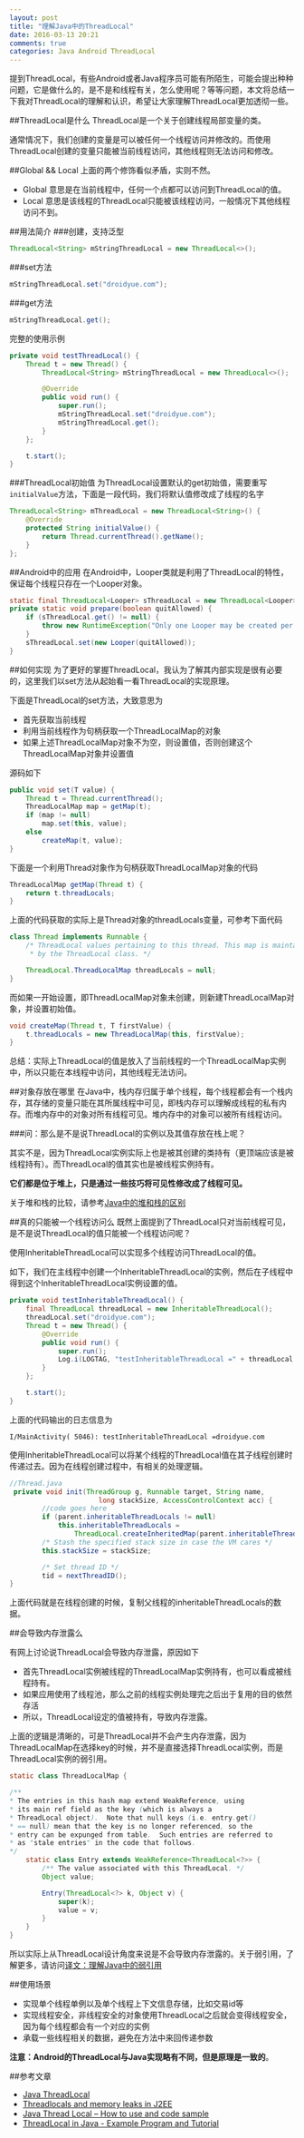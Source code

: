 ```yaml
---
layout: post
title: "理解Java中的ThreadLocal"
date: 2016-03-13 20:21
comments: true
categories: Java Android ThreadLocal
---
```


提到ThreadLocal，有些Android或者Java程序员可能有所陌生，可能会提出种种问题，它是做什么的，是不是和线程有关，怎么使用呢？等等问题，本文将总结一下我对ThreadLocal的理解和认识，希望让大家理解ThreadLocal更加透彻一些。

<!--more-->

##ThreadLocal是什么
ThreadLocal是一个关于创建线程局部变量的类。

通常情况下，我们创建的变量是可以被任何一个线程访问并修改的。而使用ThreadLocal创建的变量只能被当前线程访问，其他线程则无法访问和修改。

##Global && Local
上面的两个修饰看似矛盾，实则不然。

  * Global 意思是在当前线程中，任何一个点都可以访问到ThreadLocal的值。
  * Local 意思是该线程的ThreadLocal只能被该线程访问，一般情况下其他线程访问不到。

##用法简介
###创建，支持泛型
```java
ThreadLocal<String> mStringThreadLocal = new ThreadLocal<>();
```

###set方法
```java
mStringThreadLocal.set("droidyue.com");
```

###get方法
```java
mStringThreadLocal.get();
```

完整的使用示例
```java
private void testThreadLocal() {
    Thread t = new Thread() {
        ThreadLocal<String> mStringThreadLocal = new ThreadLocal<>();

        @Override
        public void run() {
            super.run();
            mStringThreadLocal.set("droidyue.com");
            mStringThreadLocal.get();
        }
    };

    t.start();
}
```


###ThreadLocal初始值
为ThreadLocal设置默认的get初始值，需要重写`initialValue`方法，下面是一段代码，我们将默认值修改成了线程的名字
```java
ThreadLocal<String> mThreadLocal = new ThreadLocal<String>() {
    @Override
    protected String initialValue() {
    	return Thread.currentThread().getName();
    }
};
```




##Android中的应用
在Android中，Looper类就是利用了ThreadLocal的特性，保证每个线程只存在一个Looper对象。
```java
static final ThreadLocal<Looper> sThreadLocal = new ThreadLocal<Looper>();
private static void prepare(boolean quitAllowed) {
    if (sThreadLocal.get() != null) {
        throw new RuntimeException("Only one Looper may be created per thread");
    }
    sThreadLocal.set(new Looper(quitAllowed));
}
```

##如何实现
为了更好的掌握ThreadLocal，我认为了解其内部实现是很有必要的，这里我们以set方法从起始看一看ThreadLocal的实现原理。

下面是ThreadLocal的set方法，大致意思为

  * 首先获取当前线程
  * 利用当前线程作为句柄获取一个ThreadLocalMap的对象
  * 如果上述ThreadLocalMap对象不为空，则设置值，否则创建这个ThreadLocalMap对象并设置值

源码如下
```java
public void set(T value) {
    Thread t = Thread.currentThread();
    ThreadLocalMap map = getMap(t);
    if (map != null)
        map.set(this, value);
    else
        createMap(t, value);
}
```

下面是一个利用Thread对象作为句柄获取ThreadLocalMap对象的代码

```java
ThreadLocalMap getMap(Thread t) {
    return t.threadLocals;
}
```

上面的代码获取的实际上是Thread对象的threadLocals变量，可参考下面代码
```java
class Thread implements Runnable {
    /* ThreadLocal values pertaining to this thread. This map is maintained
     * by the ThreadLocal class. */

    ThreadLocal.ThreadLocalMap threadLocals = null;
}
```

而如果一开始设置，即ThreadLocalMap对象未创建，则新建ThreadLocalMap对象，并设置初始值。
```java
void createMap(Thread t, T firstValue) {
    t.threadLocals = new ThreadLocalMap(this, firstValue);
}
```

总结：实际上ThreadLocal的值是放入了当前线程的一个ThreadLocalMap实例中，所以只能在本线程中访问，其他线程无法访问。

##对象存放在哪里
在Java中，栈内存归属于单个线程，每个线程都会有一个栈内存，其存储的变量只能在其所属线程中可见，即栈内存可以理解成线程的私有内存。而堆内存中的对象对所有线程可见。堆内存中的对象可以被所有线程访问。

###问：那么是不是说ThreadLocal的实例以及其值存放在栈上呢？

其实不是，因为ThreadLocal实例实际上也是被其创建的类持有（更顶端应该是被线程持有）。而ThreadLocal的值其实也是被线程实例持有。

**它们都是位于堆上，只是通过一些技巧将可见性修改成了线程可见。**

关于堆和栈的比较，请参考[Java中的堆和栈的区别](http://droidyue.com/blog/2014/12/07/differences-between-stack-and-heap-in-java/)


##真的只能被一个线程访问么
既然上面提到了ThreadLocal只对当前线程可见，是不是说ThreadLocal的值只能被一个线程访问呢？

使用InheritableThreadLocal可以实现多个线程访问ThreadLocal的值。

如下，我们在主线程中创建一个InheritableThreadLocal的实例，然后在子线程中得到这个InheritableThreadLocal实例设置的值。

```java
private void testInheritableThreadLocal() {
    final ThreadLocal threadLocal = new InheritableThreadLocal();
    threadLocal.set("droidyue.com");
    Thread t = new Thread() {
        @Override
        public void run() {
            super.run();
            Log.i(LOGTAG, "testInheritableThreadLocal =" + threadLocal.get());
        }
    };

    t.start();
}
```
上面的代码输出的日志信息为
```
I/MainActivity( 5046): testInheritableThreadLocal =droidyue.com
```
使用InheritableThreadLocal可以将某个线程的ThreadLocal值在其子线程创建时传递过去。因为在线程创建过程中，有相关的处理逻辑。
```java
//Thread.java
 private void init(ThreadGroup g, Runnable target, String name,
                      long stackSize, AccessControlContext acc) {
        //code goes here
        if (parent.inheritableThreadLocals != null)
            this.inheritableThreadLocals =
                ThreadLocal.createInheritedMap(parent.inheritableThreadLocals);
        /* Stash the specified stack size in case the VM cares */
        this.stackSize = stackSize;

        /* Set thread ID */
        tid = nextThreadID();
}
```
上面代码就是在线程创建的时候，复制父线程的inheritableThreadLocals的数据。


##会导致内存泄露么

有网上讨论说ThreadLocal会导致内存泄露，原因如下

  * 首先ThreadLocal实例被线程的ThreadLocalMap实例持有，也可以看成被线程持有。
  * 如果应用使用了线程池，那么之前的线程实例处理完之后出于复用的目的依然存活
  * 所以，ThreadLocal设定的值被持有，导致内存泄露。

上面的逻辑是清晰的，可是ThreadLocal并不会产生内存泄露，因为ThreadLocalMap在选择key的时候，并不是直接选择ThreadLocal实例，而是ThreadLocal实例的弱引用。
```java
static class ThreadLocalMap {

/**
* The entries in this hash map extend WeakReference, using
* its main ref field as the key (which is always a
* ThreadLocal object).  Note that null keys (i.e. entry.get()
* == null) mean that the key is no longer referenced, so the
* entry can be expunged from table.  Such entries are referred to
* as "stale entries" in the code that follows.
*/
    static class Entry extends WeakReference<ThreadLocal<?>> {
        /** The value associated with this ThreadLocal. */
        Object value;

        Entry(ThreadLocal<?> k, Object v) {
            super(k);
            value = v;
        }
    }
}
```
所以实际上从ThreadLocal设计角度来说是不会导致内存泄露的。关于弱引用，了解更多，请访问[译文：理解Java中的弱引用
](http://droidyue.com/blog/2014/10/12/understanding-weakreference-in-java/)

##使用场景
  * 实现单个线程单例以及单个线程上下文信息存储，比如交易id等
  * 实现线程安全，非线程安全的对象使用ThreadLocal之后就会变得线程安全，因为每个线程都会有一个对应的实例
  * 承载一些线程相关的数据，避免在方法中来回传递参数

**注意：Android的ThreadLocal与Java实现略有不同，但是原理是一致的**。

##参考文章
  * [Java ThreadLocal](http://tutorials.jenkov.com/java-concurrency/threadlocal.html)
  * [Threadlocals and memory leaks in J2EE](http://cs.oswego.edu/pipermail/concurrency-interest/2007-October/004456.html)
  * [Java Thread Local – How to use and code sample](http://veerasundar.com/blog/2010/11/java-thread-local-how-to-use-and-code-sample/)
  * [ThreadLocal in Java - Example Program and Tutorial](http://javarevisited.blogspot.hk/2012/05/how-to-use-threadlocal-in-java-benefits.html)
  
  
  
